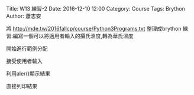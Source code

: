 Title: W13  練習-2
Date: 2016-12-10 12:00
Category: Course
Tags: Brython
Author: 蕭志安

將<a herf="http://mde.tw/2016fallcp/course/Python3Programs.txt">
http://mde.tw/2016fallcp/course/Python3Programs.txt</a> 整理成brython
練習:編寫一個可以將適用者輸入的攝氏溫度,轉為華氏溫度

<!-- PELICAN_END_SUMMARY -->

<!-- 導入 Brython 標準程式庫 -->

<script type="text/javascript" 
    src="https://cdn.rawgit.com/brython-dev/brython/master/www/src/brython_dist.js">
</script>

<!-- 啟動 Brython -->
<script>
window.onload=function(){
brython(1);
}
</script>
<!-- 以下實際利用  Brython 畫圖 -->
<div id="temperature"></div>
<script type="text/python3">
from browser import document as doc
from browser import html
container = doc['temperature']
mystring = ""
cdegree = input("請輸入攝氏溫度:")
fdegree = float(cdegree)*9/5+32
output_string = "攝氏" +str(cdegree) + "度=華氏" +str(fdegree) + "度"
container <= output_string
</script>


開始進行範例分配

接受使用者輸入

利用aler()顯示結果

直接列印結果
